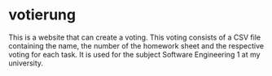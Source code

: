 # votierung

This is a website that can create a voting. This voting consists of a CSV file containing the name, the number of the homework sheet and the respective voting for each task. It is used for the subject Software Engineering 1 at my university.
